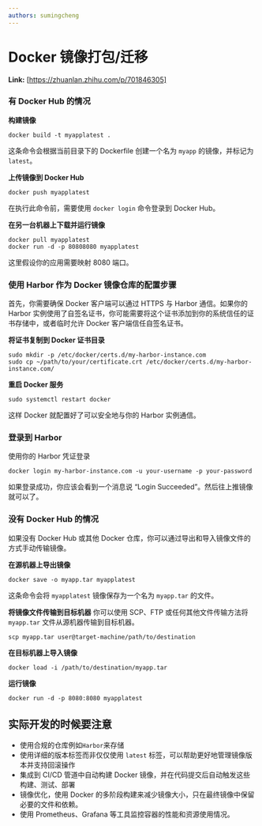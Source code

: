 ```yaml
---
authors: sumingcheng
---
```

# Docker 镜像打包/迁移



 **Link:** [https://zhuanlan.zhihu.com/p/701846305]

### 有 Docker Hub 的情况  

**构建镜像**

```
docker build -t myapplatest .
```

这条命令会根据当前目录下的 Dockerfile 创建一个名为 `myapp` 的镜像，并标记为 `latest`。

**上传镜像到 Docker Hub**

```
docker push myapplatest
```

在执行此命令前，需要使用 `docker login` 命令登录到 Docker Hub。

**在另一台机器上下载并运行镜像**

```
docker pull myapplatest
docker run -d -p 80808080 myapplatest
```

这里假设你的应用需要映射 8080 端口。

### 使用 Harbor 作为 Docker 镜像仓库的配置步骤  

首先，你需要确保 Docker 客户端可以通过 HTTPS 与 Harbor 通信。如果你的 Harbor 实例使用了自签名证书，你可能需要将这个证书添加到你的系统信任的证书存储中，或者临时允许 Docker 客户端信任自签名证书。

**将证书复制到 Docker 证书目录**

```
sudo mkdir -p /etc/docker/certs.d/my-harbor-instance.com
sudo cp ~/path/to/your/certificate.crt /etc/docker/certs.d/my-harbor-instance.com/
```

**重启 Docker 服务**

```
sudo systemctl restart docker
```

这样 Docker 就配置好了可以安全地与你的 Harbor 实例通信。

### 登录到 Harbor  

使用你的 Harbor 凭证登录

```
docker login my-harbor-instance.com -u your-username -p your-password
```

如果登录成功，你应该会看到一个消息说 “Login Succeeded”。然后往上推镜像就可以了。

### 没有 Docker Hub 的情况  

如果没有 Docker Hub 或其他 Docker 仓库，你可以通过导出和导入镜像文件的方式手动传输镜像。

**在源机器上导出镜像**

```
docker save -o myapp.tar myapplatest
```

这条命令会将 `myapplatest` 镜像保存为一个名为 `myapp.tar` 的文件。

**将镜像文件传输到目标机器** 你可以使用 SCP、FTP 或任何其他文件传输方法将 `myapp.tar` 文件从源机器传输到目标机器。

```
scp myapp.tar user@target-machine/path/to/destination
```

**在目标机器上导入镜像**

```
docker load -i /path/to/destination/myapp.tar
```

**运行镜像**

```
docker run -d -p 8080:8080 myapplatest
```
## 实际开发的时候要注意  

* 使用合规的仓库例如`Harbor`来存储
* 使用详细的版本标签而非仅仅使用 `latest` 标签，可以帮助更好地管理镜像版本并支持回滚操作
* 集成到 CI/CD 管道中自动构建 Docker 镜像，并在代码提交后自动触发这些构建、测试、部署
* 镜像优化，使用 Docker 的多阶段构建来减少镜像大小，只在最终镜像中保留必要的文件和依赖。
* 使用 Prometheus、Grafana 等工具监控容器的性能和资源使用情况。
